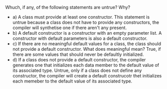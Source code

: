 Whuch, if any, of the following statements are untrue? Why?
* a) A class must provide at least one constructor. This statement is untrue because a class does not have to provide any constructors, the compiler will synthetise one if there aren't any present.
* b) A default constructor is a constructor with an empty parameter list. A constructor with default parameters is also a default constructor.
* c) If there are no meaningful default values for a class, the class should not provide a default constructor. What does meaningful mean? True, if there are some values that should never be defaultly initialized.
* d) If a class does not provide a default constructor, the compiler generates one that initializes each data member to the default value of its associated type. Untrue, only if a class does not define any constructor, the compiler will create a default construcotr thet initializes each memeber to the default value of its associated type.